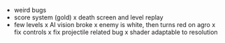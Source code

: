 - weird bugs
- score system (gold)
x death screen and level replay
- few levels
x AI vision broke
x enemy is white, then turns red on agro
x fix controls
x fix projectile related bug 
x shader adaptable to resolution
